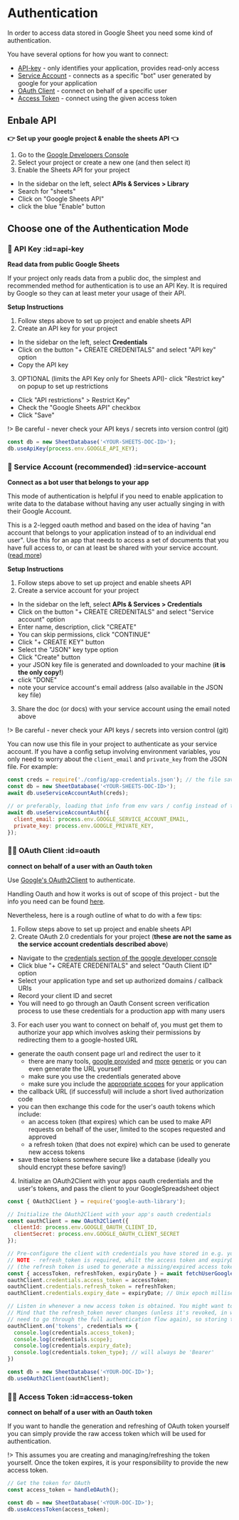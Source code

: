 # Authentication

In order to access data stored in Google Sheet you need some kind of authentication.

You have several options for how you want to connect:

- [API-key](#api-key) - only identifies your application, provides read-only access
- [Service Account](#service-account) - connects as a specific "bot" user generated by google for your application
- [OAuth Client](#oauth) - connect on behalf of a specific user
- [Access Token](#access-token) - connect using the given access token


## Enbale API
**👉 Set up your google project & enable the sheets API 👈**
1. Go to the [Google Developers Console](https://console.developers.google.com/)
2. Select your project or create a new one (and then select it)
3. Enable the Sheets API for your project
  - In the sidebar on the left, select **APIs & Services > Library**
  - Search for "sheets"
  - Click on "Google Sheets API"
  - click the blue "Enable" button

## Choose one of the Authentication Mode
### 🔑 API Key :id=api-key
**Read data from public Google Sheets**

If your project only reads data from a public doc, the simplest and recommended method for authentication is to use an API Key.
It is required by Google so they can at least meter your usage of their API.

__Setup Instructions__
1. Follow steps above to set up project and enable sheets API
2. Create an API key for your project
  - In the sidebar on the left, select **Credentials**
  - Click on the button "+ CREATE CREDENITALS" and select "API key" option
  - Copy the API key
3. OPTIONAL (limits the API Key only for Sheets API)- click "Restrict key" on popup to set up restrictions
  - Click "API restrictions" > Restrict Key"
  - Check the "Google Sheets API" checkbox
  - Click "Save"

!> Be careful - never check your API keys / secrets into version control (git)

```javascript
const db = new SheetDatabase('<YOUR-SHEETS-DOC-ID>');
db.useApiKey(process.env.GOOGLE_API_KEY);
```



### 🤖 Service Account (recommended) :id=service-account
**Connect as a bot user that belongs to your app**

This mode of authentication is helpful if you need to enable application to write data to the database without having any user actually singing in with their Google Account.

This is a 2-legged oauth method and based on the idea of having "an account that belongs to your application instead of to an individual end user". Use this for an app that needs to access a set of documents that you have full access to, or can at least be shared with your service account. ([read more](https://developers.google.com/identity/protocols/OAuth2ServiceAccount))

__Setup Instructions__

1. Follow steps above to set up project and enable sheets API
2. Create a service account for your project
  - In the sidebar on the left, select **APIs & Services > Credentials**
  - Click on the button "+ CREATE CREDENITALS" and select "Service account" option
  - Enter name, description, click "CREATE"
  - You can skip permissions, click "CONTINUE"
  - Click "+ CREATE KEY" button
  - Select the "JSON" key type option
  - Click "Create" button
  - your JSON key file is generated and downloaded to your machine (__it is the only copy!__)
  - click "DONE"
  - note your service account's email address (also available in the JSON key file)
3. Share the doc (or docs) with your service account using the email noted above

!> Be careful - never check your API keys / secrets into version control (git)

You can now use this file in your project to authenticate as your service account. If you have a config setup involving environment variables, you only need to worry about the `client_email` and `private_key` from the JSON file. For example:

```javascript
const creds = require('./config/app-credentials.json'); // the file saved above
const db = new SheetDatabase('<YOUR-SHEETS-DOC-ID>');
await db.useServiceAccountAuth(creds);

// or preferably, loading that info from env vars / config instead of the file
await db.useServiceAccountAuth({
  client_email: process.env.GOOGLE_SERVICE_ACCOUNT_EMAIL,
  private_key: process.env.GOOGLE_PRIVATE_KEY,
});
```



### 👨‍💻 OAuth Client :id=oauth
**connect on behalf of a user with an Oauth token**

Use [Google's OAuth2Client](https://github.com/googleapis/google-auth-library-nodejs#oauth2) to authenticate.

Handling Oauth and how it works is out of scope of this project - but the info you need can be found [here](https://developers.google.com/identity/protocols/oauth2).

Nevertheless, here is a rough outline of what to do with a few tips:
1. Follow steps above to set up project and enable sheets API
2. Create OAuth 2.0 credentials for your project (**these are not the same as the service account credentials described above**)
  - Navigate to the [credentials section of the google developer console](https://console.cloud.google.com/apis/credentials)
  - Click blue "+ CREATE CREDENITALS" and select "Oauth Client ID" option
  - Select your application type and set up authorized domains / callback URIs
  - Record your client ID and secret
  - You will need to go through an Oauth Consent screen verification process to use these credentials for a production app with many users
3. For each user you want to connect on behalf of, you must get them to authorize your app which involves asking their permissions by redirecting them to a google-hosted URL
  - generate the oauth consent page url and redirect the user to it
    - there are many tools, [google provided](https://github.com/googleapis/google-api-nodejs-client#oauth2-client) and [more](https://www.npmjs.com/package/simple-oauth2) [generic](https://www.npmjs.com/package/hellojs) or you can even generate the URL yourself
    - make sure you use the credentials generated above
    - make sure you include the [appropriate scopes](https://developers.google.com/identity/protocols/oauth2/scopes#sheets) for your application
  - the callback URL (if successful) will include a short lived authorization code
  - you can then exchange this code for the user's oauth tokens which include:
    - an access token (that expires) which can be used to make API requests on behalf of the user, limited to the scopes requested and approved
    - a refresh token (that does not expire) which can be used to generate new access tokens
  - save these tokens somewhere secure like a database (ideally you should encrypt these before saving!)
4. Initialize an OAuth2Client with your apps oauth credentials and the user's tokens, and pass the client to your GoogleSpreadsheet object


```javascript
const { OAuth2Client } = require('google-auth-library');

// Initialize the OAuth2Client with your app's oauth credentials
const oauthClient = new OAuth2Client({
  clientId: process.env.GOOGLE_OAUTH_CLIENT_ID,
  clientSecret: process.env.GOOGLE_OAUTH_CLIENT_SECRET
});

// Pre-configure the client with credentials you have stored in e.g. your database
// NOTE - refresh_token is required, whilt the access token and expiryDate are optional
// (the refresh token is used to generate a missing/expired access token)
const { accessToken, refreshToken, expiryDate } = await fetchUserGoogleCredsFromDatabase();
oauthClient.credentials.access_token = accessToken;
oauthClient.credentials.refresh_token = refreshToken;
oauthClient.credentials.expiry_date = expiryDate; // Unix epoch milliseconds

// Listen in whenever a new access token is obtained. You might want to store them in your database.
// Mind that the refresh_token never changes (unless it's revoked, in which case your end-user will
// need to go through the full authentication flow again), so storing the new access_token is optional.
oauthClient.on('tokens', credentials => {
  console.log(credentials.access_token);
  console.log(credentials.scope);
  console.log(credentials.expiry_date);
  console.log(credentials.token_type); // will always be 'Bearer'
})

const db = new SheetDatabase('<YOUR-DOC-ID>');
db.useOAuth2Client(oauthClient);
```


### 👨‍💻 Access Token :id=access-token
**connect on behalf of a user with an Oauth token**

If you want to handle the generation and refreshing of OAuth token yourself you can simply provide the raw access token which will be used for authentication.

!> This assumes you are creating and managing/refreshing the token yourself. Once the token expires, it is your responsibility to provide the new access token.  

```javascript
// Get the token for OAuth
const access_token = handleOAuth();

const db = new SheetDatabase('<YOUR-DOC-ID>');
db.useAccessToken(access_token);
```
